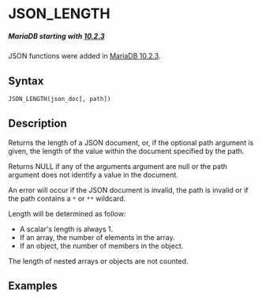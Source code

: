 # JSON_LENGTH

##### MariaDB starting with [10.2.3](/kb/en/mariadb-1023-release-notes/)

JSON functions were added in [MariaDB 10.2.3](/kb/en/mariadb-1023-release-notes/).

## Syntax

```sql
JSON_LENGTH(json_doc[, path])
```

## Description

Returns the length of a JSON document, or, if the optional path argument is given, the length of the value within the document specified by the path.

Returns NULL if any of the arguments argument are null or the path argument does not identify a value in the document.

An error will occur if the JSON document is invalid, the path is invalid or if the path contains a `*` or `**` wildcard.

Length will be determined as follow:

- A scalar's length is always 1.
- If an array, the number of elements in the array.
- If an object, the number of members in the object.

The length of nested arrays or objects are not counted.

## Examples

```sql
```
